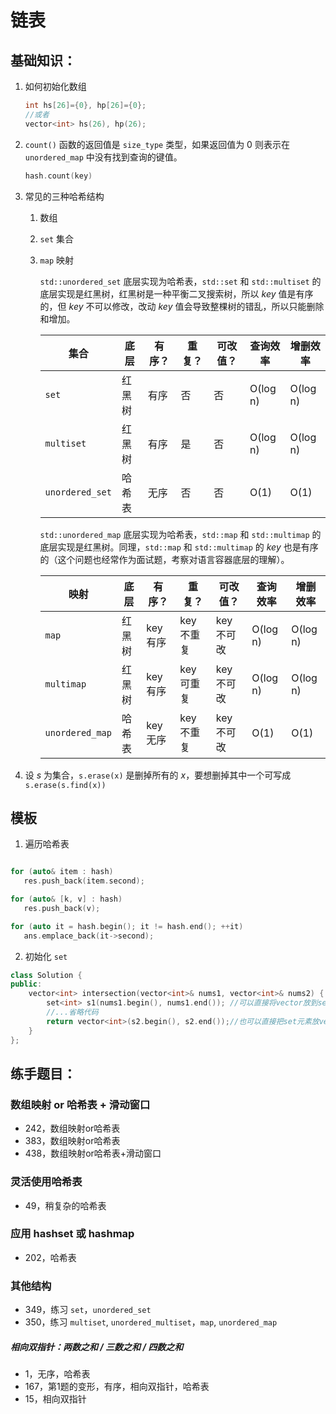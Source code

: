 # 链表

## 基础知识：

1. 如何初始化数组
   ```cpp
   int hs[26]={0}, hp[26]={0};
   //或者
   vector<int> hs(26), hp(26);
   ```
   
2. `count()` 函数的返回值是 `size_type` 类型，如果返回值为 $0$ 则表示在 `unordered_map` 中没有找到查询的键值。
   ```cpp
   hash.count(key)
   ```
   
3. 常见的三种哈希结构

   1. 数组

   2. `set` 集合

   3. `map` 映射

      `std::unordered_set` 底层实现为哈希表，`std::set` 和 `std::multiset` 的底层实现是红黑树，红黑树是一种平衡二叉搜索树，所以 $key$ 值是有序的，但 $key$ 不可以修改，改动 $key$ 值会导致整棵树的错乱，所以只能删除和增加。

      | 集合            | 底层   | 有序？ | 重复？ | 可改值？ | 查询效率 | 增删效率 |
      | --------------- | ------ | ------ | ------ | -------- | -------- | -------- |
      | `set`           | 红黑树 | 有序   | 否     | 否       | O(log n) | O(log n) |
      | `multiset`      | 红黑树 | 有序   | 是     | 否       | O(log n) | O(log n) |
      | `unordered_set` | 哈希表 | 无序   | 否     | 否       | O(1)     | O(1)     |

      

      `std::unordered_map` 底层实现为哈希表，`std::map` 和 `std::multimap` 的底层实现是红黑树。同理，`std::map` 和 `std::multimap` 的 $key$ 也是有序的（这个问题也经常作为面试题，考察对语言容器底层的理解）。

      | 映射            | 底层   | 有序？  | 重复？    | 可改值？  | 查询效率 | 增删效率 |
      | --------------- | ------ | ------- | --------- | --------- | -------- | -------- |
      | `map`           | 红黑树 | key有序 | key不重复 | key不可改 | O(log n) | O(log n) |
      | `multimap`      | 红黑树 | key有序 | key可重复 | key不可改 | O(log n) | O(log n) |
      | `unordered_map` | 哈希表 | key无序 | key不重复 | key不可改 | O(1)     | O(1)     |

      

4. 设 $s$ 为集合，`s.erase(x)` 是删掉所有的 $x$，要想删掉其中一个可写成 `s.erase(s.find(x))`


## 模板

1. 遍历哈希表
```cpp

for (auto& item : hash)
   res.push_back(item.second);

for (auto& [k, v] : hash)
   res.push_back(v);

for (auto it = hash.begin(); it != hash.end(); ++it)
   ans.emplace_back(it->second);
```

2. 初始化 `set`
```cpp
class Solution {
public:
    vector<int> intersection(vector<int>& nums1, vector<int>& nums2) {
        set<int> s1(nums1.begin(), nums1.end()); //可以直接将vector放到set里
        //...省略代码
        return vector<int>(s2.begin(), s2.end());//也可以直接把set元素放vector里
    }
};
```

## 练手题目：

### 数组映射 or 哈希表 + 滑动窗口
- 242，数组映射or哈希表
- 383，数组映射or哈希表
- 438，数组映射or哈希表+滑动窗口

### 灵活使用哈希表
- 49，稍复杂的哈希表

### 应用 hashset 或 hashmap
- 202，哈希表

### 其他结构
- 349，练习 `set`，`unordered_set`
- 350，练习 `multiset`, `unordered_multiset`，`map`, `unordered_map`


##### 相向双指针：两数之和 / 三数之和 / 四数之和
- 1，无序，哈希表
- 167，第1题的变形，有序，相向双指针，哈希表
- 15，相向双指针
